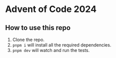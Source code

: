 # Advent of Code 2024

##  How to use this repo

1. Clone the repo.
2. `pnpm i` will install all the required dependencies.
3. `pnpm dev` will watch and run the tests.
